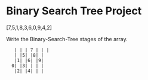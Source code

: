 # Binary Search Tree Project

[7,5,1,8,3,6,0,9,4,2]

Write the Binary-Search-Tree stages of the array.


       | | | 7 | | |
       | |5| |8| |
       |1| |6| |9|
      0| |3| | | |
       |2| |4| | |            
              
